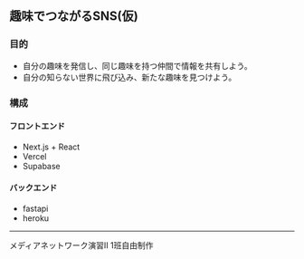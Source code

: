 ## 趣味でつながるSNS(仮)

### 目的
- 自分の趣味を発信し、同じ趣味を持つ仲間で情報を共有しよう。
- 自分の知らない世界に飛び込み、新たな趣味を見つけよう。

### 構成
#### フロントエンド
- Next.js + React
- Vercel
- Supabase
#### バックエンド
- fastapi
- heroku

-----

メディアネットワーク演習Ⅱ 1班自由制作
